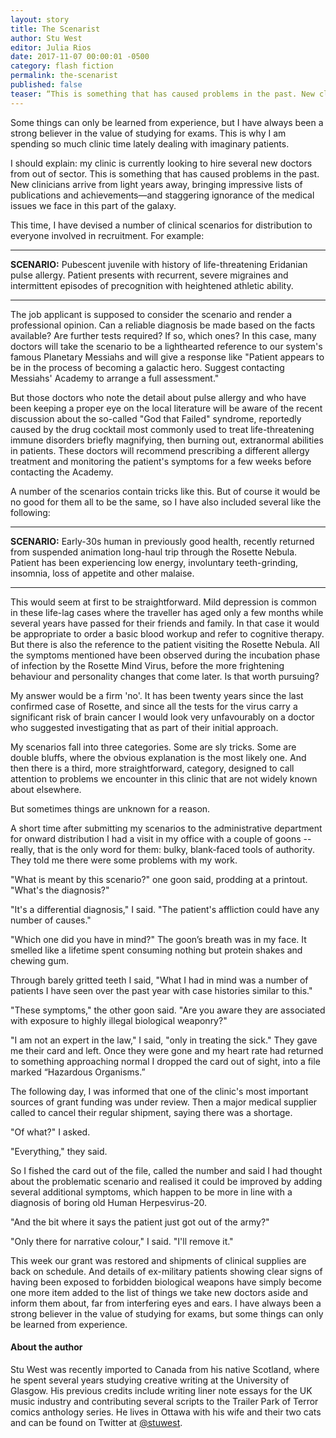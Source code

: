 ```yaml
---
layout: story
title: The Scenarist
author: Stu West
editor: Julia Rios
date: 2017-11-07 00:00:01 -0500
category: flash fiction
permalink: the-scenarist
published: false
teaser: “This is something that has caused problems in the past. New clinicians arrive from light years away, bringing impressive lists of publications and achievements—and staggering ignorance of the medical issues we face in this part of the galaxy.”
---
```


Some things can only be learned from experience, but I have always been a strong believer in the value of studying for exams. This is why I am spending so much clinic time lately dealing with imaginary patients.

I should explain: my clinic is currently looking to hire several new doctors from out of sector. This is something that has caused problems in the past. New clinicians arrive from light years away, bringing impressive lists of publications and achievements—and staggering ignorance of the medical issues we face in this part of the galaxy.

This time, I have devised a number of clinical scenarios for distribution to everyone involved in recruitment. For example:

----

**SCENARIO:** Pubescent juvenile with history of life-threatening Eridanian pulse allergy. Patient presents with recurrent, severe migraines and intermittent episodes of precognition with heightened athletic ability.

----

The job applicant is supposed to consider the scenario and render a professional opinion. Can a reliable diagnosis be made based on the facts available? Are further tests required? If so, which ones? In this case, many doctors will take the scenario to be a lighthearted reference to our system's famous Planetary Messiahs and will give a response like "Patient appears to be in the process of becoming a galactic hero. Suggest contacting Messiahs' Academy to arrange a full assessment."

But those doctors who note the detail about pulse allergy and who have been keeping a proper eye on the local literature will be aware of the recent discussion about the so-called "God that Failed" syndrome, reportedly caused by the drug cocktail most commonly used to treat life-threatening immune disorders briefly magnifying, then burning out, extranormal abilities in patients. These doctors will recommend prescribing a different allergy treatment and monitoring the patient's symptoms for a few weeks before contacting the Academy.

A number of the scenarios contain tricks like this. But of course it would be no good for them all to be the same, so I have also included several like the following:

----

**SCENARIO:** Early-30s human in previously good health, recently returned from suspended animation long-haul trip through the Rosette Nebula. Patient has been experiencing low energy, involuntary teeth-grinding, insomnia, loss of appetite and other malaise.----

This would seem at first to be straightforward. Mild depression is common in these life-lag cases where the traveller has aged only a few months while several years have passed for their friends and family. In that case it would be appropriate to order a basic blood workup and refer to cognitive therapy. But there is also the reference to the patient visiting the Rosette Nebula. All the symptoms mentioned have been observed during the incubation phase of infection by the Rosette Mind Virus, before the more frightening behaviour and personality changes that come later. Is that worth pursuing?

My answer would be a firm 'no'. It has been twenty years since the last confirmed case of Rosette, and since all the tests for the virus carry a significant risk of brain cancer I would look very unfavourably on a doctor who suggested investigating that as part of their initial approach.

My scenarios fall into three categories. Some are sly tricks. Some are double bluffs, where the obvious explanation is the most likely one. And then there is a third, more straightforward, category, designed to call attention to problems we encounter in this clinic that are not widely known about elsewhere.

But sometimes things are unknown for a reason.

A short time after submitting my scenarios to the administrative department for onward distribution I had a visit in my office with a couple of goons -- really, that is the only word for them: bulky, blank-faced tools of authority. They told me there were some problems with my work.

"What is meant by this scenario?" one goon said, prodding at a printout. "What's the diagnosis?"

"It's a differential diagnosis," I said. "The patient's affliction could have any number of causes."

"Which one did you have in mind?" The goon’s breath was in my face. It smelled like a lifetime spent consuming nothing but protein shakes and chewing gum.

Through barely gritted teeth I said, "What I had in mind was a number of patients I have seen over the past year with case histories similar to this."

"These symptoms," the other goon said. "Are you aware they are associated with exposure to highly illegal biological weaponry?"

"I am not an expert in the law," I said, "only in treating the sick." They gave me their card and left. Once they were gone and my heart rate had returned to something approaching normal I dropped the card out of sight, into a file marked “Hazardous Organisms.”

The following day, I was informed that one of the clinic's most important sources of grant funding was under review. Then a major medical supplier called to cancel their regular shipment, saying there was a shortage.

"Of what?" I asked.

"Everything," they said.

So I fished the card out of the file, called the number and said I had thought about the problematic scenario and realised it could be improved by adding several additional symptoms, which happen to be more in line with a diagnosis of boring old Human Herpesvirus-20.

"And the bit where it says the patient just got out of the army?"

"Only there for narrative colour," I said. "I'll remove it."

This week our grant was restored and shipments of clinical supplies are back on schedule. And details of ex-military patients showing clear signs of having been exposed to forbidden biological weapons have simply become one more item added to the list of things we take new doctors aside and inform them about, far from interfering eyes and ears. I have always been a strong believer in the value of studying for exams, but some things can only be learned from experience.

#### About the author

Stu West was recently imported to Canada from his native Scotland, where he spent several years studying creative writing at the University of Glasgow. His previous credits include writing liner note essays for the UK music industry and contributing several scripts to the Trailer Park of Terror comics anthology series. He lives in Ottawa with his wife and their two cats and can be found on Twitter at [@stuwest](https://twitter.com/stuwest).
